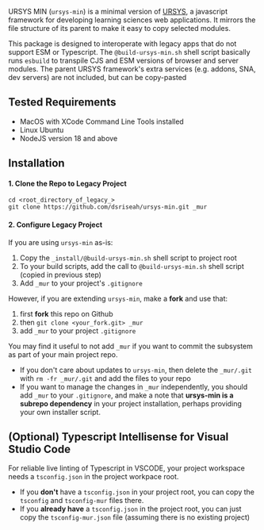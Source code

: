 URSYS MIN (`ursys-min`) is a minimal version of [URSYS](https://github.com/dsriseah/ursys), a javascript framework for developing learning sciences web applications. It mirrors the file structure of its parent to make it easy to copy selected modules.

This package is designed to interoperate with legacy apps that do not support ESM or Typescript. The `@build-ursys-min.sh` shell script basically runs `esbuild` to transpile CJS and ESM versions of browser and server modules. The parent URSYS framework's extra services (e.g. addons, SNA, dev servers) are not included, but can be copy-pasted 

## Tested Requirements

- MacOS with XCode Command Line Tools installed
- Linux Ubuntu
- NodeJS version 18 and above

## Installation

#### 1. Clone the Repo to Legacy Project
```
cd <root_directory_of_legacy_>
git clone https://github.com/dsriseah/ursys-min.git _mur
```

#### 2. Configure Legacy Project

If you are using `ursys-min` as-is:

1. Copy the `_install/@build-ursys-min.sh` shell script to project root
2. To your build scripts, add the call to `@build-ursys-min.sh` shell script (copied in previous step)
3. Add `_mur` to your project's `.gitignore`

However, if you are extending `ursys-min`, make a **fork** and use that:

1. first **fork** this repo on Github
2. then `git clone <your_fork.git> _mur`
3. add `_mur` to your project `.gitignore`

You may find it useful to not add `_mur` if you want to commit the subsystem as part of your main project repo.

- If you don't care about updates to `ursys-min`, then delete the `_mur/.git` with `rm -fr _mur/.git` and add the files to your repo
- If you want to manage the changes in `_mur` independently, you should add `_mur` to your `.gitignore`, and make a note that **ursys-min is a subrepo dependency** in your project installation, perhaps providing your own installer script.

## (Optional) Typescript Intellisense for Visual Studio Code

For reliable live linting of Typescript in VSCODE, your project workspace needs a `tsconfig.json` in the project workpace root. 

- If you **don't** have a `tsconfig.json` in your project root, you can copy the `tsconfig` and `tsconfig-mur` files there. 
- If you **already have** a `tsconfig.json` in the project root, you can just copy the `tsconfig-mur.json` file (assuming there is no existing project)

